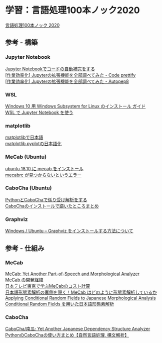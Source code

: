 # 学習：言語処理100本ノック2020
[言語処理100本ノック 2020](https://nlp100.github.io/ja/)

## 参考 - 構築
### Jupyter Notebook
[Jupyter Notebookでコードの自動補完をする](https://www.soudegesu.com/post/python/jupyter-autocomplete/)  
[[作業効率化] Jupyterの拡張機能を全部調べてみた - Code prettify](https://qiita.com/simonritchie/items/88161c806197a0b84174#code-prettify)  
[[作業効率化] Jupyterの拡張機能を全部調べてみた - Autopep8](https://qiita.com/simonritchie/items/88161c806197a0b84174#autopep8)

### WSL
[Windows 10 用 Windows Subsystem for Linux のインストール ガイド](https://docs.microsoft.com/ja-jp/windows/wsl/install-win10)  
[WSL で Jupyter Notebook を使う](http://var.blog.jp/archives/80103560.html)

### matplotlib
[matplotlibで日本語](https://qiita.com/yniji/items/3fac25c2ffa316990d0c)  
[matplotlib.pyplotの日本語化](https://qiita.com/mookouchi/items/2252d3a04109210aed61)

### MeCab (Ubuntu)
[ubuntu 18.10 に mecab をインストール](https://qiita.com/ekzemplaro/items/c98c7f6698f130b55d53)  
[mecabrc が見つからないというエラー](https://medium.com/@jiraffestaff/mecabrc-%E3%81%8C%E8%A6%8B%E3%81%A4%E3%81%8B%E3%82%89%E3%81%AA%E3%81%84%E3%81%A8%E3%81%84%E3%81%86%E3%82%A8%E3%83%A9%E3%83%BC-b3e278e9ed07)

### CaboCha (Ubuntu)
[PythonとCaboChaで係り受け解析をする](https://irukanobox.blogspot.com/2019/09/pythoncabocha.html)  
[CaboChaのインストールで躓いたところまとめ](https://qiita.com/kazasiki/items/99505a5005aebe2efb7a)

### Graphviz
[Windows / Ubuntu – Graphviz をインストールする方法について](https://pystyle.info/how-to-install-graphviz-on-windows-and-ubuntu/)

## 参考 - 仕組み
### MeCab
[MeCab: Yet Another Part-of-Speech and Morphological Analyzer](https://taku910.github.io/mecab/)  
[MeCab の開発経緯](https://taku910.github.io/mecab/feature.html)  
[日本テレビ東京で学ぶMeCabのコスト計算](http://www.mwsoft.jp/programming/munou/mecab_nitteretou.html)  
[日本語形態素解析の裏側を覗く！MeCab はどのように形態素解析しているか](https://techlife.cookpad.com/entry/2016/05/11/170000)  
[Applying Conditional Random Fields to Japanese Morphological Analysis](https://www.aclweb.org/anthology/W04-3230.pdf)  
[Conditional Random Fields を用いた日本語形態素解析](http://chasen.org/~taku/publications/nl161-slide.ppt)

### CaboCha
[CaboCha/南瓜: Yet Another Japanese Dependency Structure Analyzer](https://taku910.github.io/cabocha/)  
[PythonのCaboChaの使い方まとめ【自然言語処理, 構文解析】](https://yu-nix.com/blog/2020/11/11/python-cabocha/)
